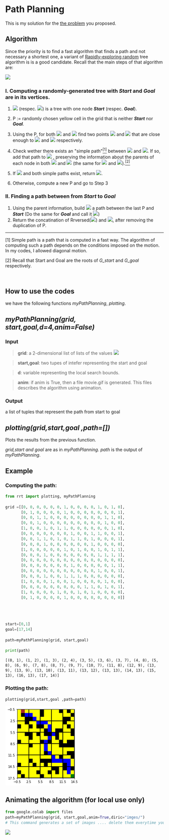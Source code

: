 # Path Planning 
This is my solution for the [the problem](https://stackblitz.com/edit/angular-ft5q31?file=src/app/app.component.ts) you proposed.






## Algorithm 
Since the priority is to find a fast algorithm that finds a path and not necessary a shortest one, a variant of [Rapidly-exploring random](https://en.wikipedia.org/wiki/Rapidly-exploring_random_tree) tree algorithm is is a good candidate. Recall that the main steps of that algorithm are:

![](Algo.gif)

### I. Computing a randomly-generated tree with ***Start*** and ***Goal*** are in its vertices.
   1. *<img src="https://render.githubusercontent.com/render/math?math=G_{start}">* (respec. *<img src="https://render.githubusercontent.com/render/math?math=G_{goal}">*) is a tree with one node ***Start*** (respec. ***Goal***). 

   2. P := randomly chosen yellow cell in the grid that is neither  ***Start*** nor ***Goal***.

   3. Using the P, for both *<img src="https://render.githubusercontent.com/render/math?math=G_{start}">* and *<img src="https://render.githubusercontent.com/render/math?math=G_{goal}">* find two points  *<img src="https://render.githubusercontent.com/render/math?math=G_{start}">*  and *<img src="https://render.githubusercontent.com/render/math?math=P_{goal}">* that are close enough to *<img src="https://render.githubusercontent.com/render/math?math=G_{start}">* and *<img src="https://render.githubusercontent.com/render/math?math=G_{start}">* respectively. 

   4. Check wether there exists an "simple path"[<sup>[1]</sup>](#fn1) between *<img src="https://render.githubusercontent.com/render/math?math=P_{start}">* and *<img src="https://render.githubusercontent.com/render/math?math=G_{start}">*. If so, add that path to   *<img src="https://render.githubusercontent.com/render/math?math=G_{start}">* , preserving the information about the parents of each node  in both   *<img src="https://render.githubusercontent.com/render/math?math=G_{start}">* and  *<img src="https://render.githubusercontent.com/render/math?math=G_{goal}">*  (the same for *<img src="https://render.githubusercontent.com/render/math?math=P_{goal}">* and *<img src="https://render.githubusercontent.com/render/math?math=G_{goal}">*).[<sup>[2]</sup>](#fn2) 

5. If *<img src="https://render.githubusercontent.com/render/math?math=P=P_{start}=P_{goal} ">*  and both simple paths exist, return  *<img src="https://render.githubusercontent.com/render/math?math=Tree=G_{start} \cup G_{goal}">*.

6. Otherwise, compute a new P and go to Step 3




### II. Finding a path between from ***Start*** to ***Goal***

1. Using the parent information, build *<img src="https://render.githubusercontent.com/render/math?math=Path_1">* a path between the last P and ***Start*** (Do the same for ***Goal*** and call it *<img src="https://render.githubusercontent.com/render/math?math=Path_1">*)
2. Return the concatination of  Rrversed(*<img src="https://render.githubusercontent.com/render/math?math=Path_1">*) and  *<img src="https://render.githubusercontent.com/render/math?math=Path_2">*, after removing the duplication of P.

---



<span id="fn1">  [1]   Simple path is a path that is  computed in a fast way.  The algorithm of computing such a path depends on the conditions imposed on the motion. In my codes, I allowed diagonal motion.  </span>

<span id="fn2">  [2]  Recall that Start and Goal are the roots of   *G_start* and *G_goal*  respectively.


<img href="/content/movie.gif" >

## How to use the codes 
we have the following functions *myPathPlanning*,  *plotting*. 

## *myPathPlanning(grid, start,goal,d=4,anim=False)* 

### Input



> **grid**: a 2-dimensional list of lists of the values  *<img src="https://render.githubusercontent.com/render/math?math=\{1,0\}">* 

> **start,goal**: two tupes of intefer representing the start and goal

> **d**: variable representing the local search bounds.


> **anim**: if anim is True, then a file movie.gif is generated. This files describes the algorithm using animation.


### Output 
a list of tuples that represent the path from start to goal


## *plotting(grid,start,goal ,path=[])* 
Plots the results from the previous function. 

*grid,start and goal* are as in *myPathPlanning*. *path* is the output of *myPathPlanning*.

## Example

### Computing the path:


```python
from rrt import plotting, myPathPlanning

grid =[[0, 0, 0, 0, 0, 0, 1, 0, 0, 0, 0, 1, 0, 1, 0], 
       [0, 1, 0, 0, 0, 0, 1, 0, 0, 0, 0, 0, 0, 0, 1], 
       [0, 0, 1, 1, 0, 0, 0, 0, 0, 0, 0, 0, 1, 1, 0], 
       [0, 0, 1, 0, 0, 0, 0, 0, 0, 0, 0, 0, 1, 0, 0], 
       [1, 0, 0, 1, 0, 1, 1, 0, 0, 0, 0, 0, 0, 1, 0],
       [0, 0, 0, 0, 0, 0, 0, 1, 0, 0, 1, 1, 0, 0, 1], 
       [0, 0, 1, 1, 0, 1, 0, 1, 1, 0, 1, 0, 0, 0, 1], 
       [0, 0, 0, 1, 0, 0, 0, 0, 0, 0, 1, 0, 0, 0, 0],
       [1, 0, 0, 0, 0, 0, 1, 0, 1, 0, 0, 1, 0, 1, 1], 
       [0, 0, 0, 1, 0, 0, 0, 0, 0, 0, 0, 1, 1, 1, 1],
       [0, 0, 0, 0, 0, 0, 0, 0, 0, 0, 0, 0, 0, 0, 0], 
       [0, 0, 0, 0, 0, 0, 0, 1, 0, 0, 0, 0, 0, 1, 1], 
       [0, 0, 0, 0, 0, 0, 0, 0, 0, 0, 0, 1, 0, 0, 1], 
       [0, 0, 0, 1, 0, 0, 1, 1, 1, 0, 0, 0, 0, 0, 0],
       [1, 0, 0, 0, 1, 0, 0, 1, 0, 0, 0, 0, 1, 0, 0], 
       [0, 0, 0, 0, 0, 0, 0, 0, 0, 1, 1, 0, 1, 0, 1], 
       [1, 0, 0, 0, 0, 1, 0, 0, 1, 0, 1, 0, 0, 0, 0], 
       [0, 1, 0, 0, 0, 0, 1, 0, 0, 0, 0, 0, 0, 0, 0]]




start=[0,1]
goal=[17,14]

path=myPathPlanning(grid, start,goal)

print(path)
```

    [(0, 1), (1, 2), (1, 3), (2, 4), (3, 5), (3, 6), (3, 7), (4, 8), (5, 8), (6, 9), (7, 8), (8, 7), (9, 7), (10, 7), (11, 8), (12, 9), (13, 9), (13, 9), (13, 10), (13, 11), (13, 12), (13, 13), (14, 13), (15, 13), (16, 13), (17, 14)]


### Plotting the path:


```python
plotting(grid,start,goal ,path=path)
```


    
![](result.png)
    


## Animating the algorithm (for local use only) 



```python
from google.colab import files
path=myPathPlanning(grid, start,goal,anim=True,diric="imges/")
# This command generates a set of images .... delete them everytime you use it.
```

![](Algo.gif)




